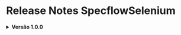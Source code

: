 # Release Notes SpecflowSelenium

<details> 
    <summary><b> Versão 1.0.0 </b></summary>

#Versão inicial do pacote

</details>



